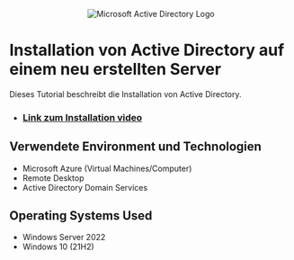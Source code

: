 <p align="center">
<img src="https://i.imgur.com/pU5A58S.png" alt="Microsoft Active Directory Logo"/>
</p>

<h1>Installation von Active Directory auf einem neu erstellten Server</h1>
Dieses Tutorial beschreibt die Installation von Active Directory.<br />

- ### [Link zum Installation video](https://drive.google.com/drive/folders/1qv-0nsWrvqAXLX_iXY1k-CdrnwWEnt5q?usp=drive_link)

<h2>Verwendete Environment und Technologien</h2>

- Microsoft Azure (Virtual Machines/Computer)
- Remote Desktop
- Active Directory Domain Services

<h2>Operating Systems Used </h2>

- Windows Server 2022
- Windows 10 (21H2)
